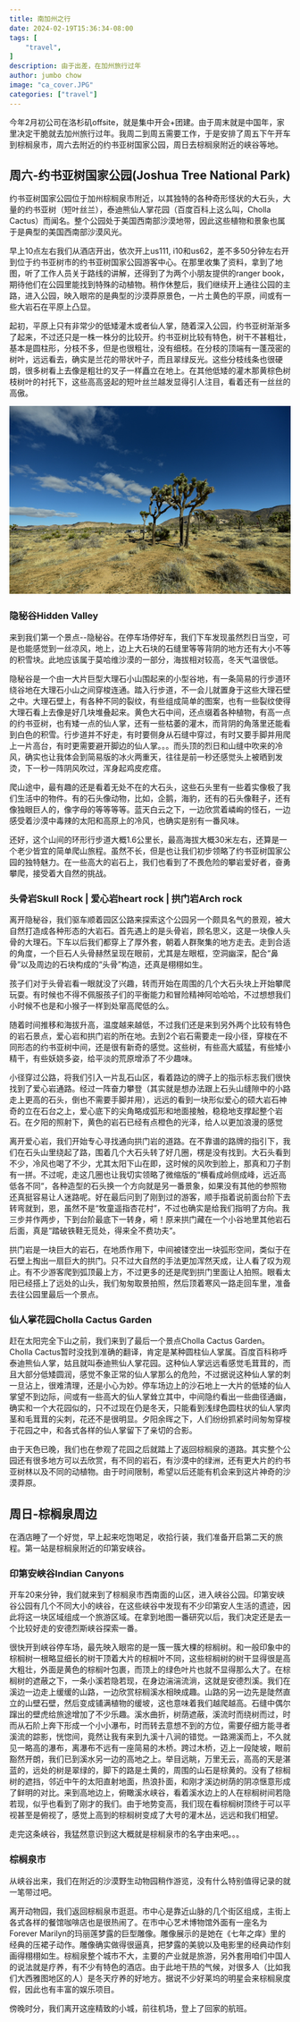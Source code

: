 ```yaml
---
title: 南加州之行
date: 2024-02-19T15:36:34-08:00
tags: [
    "travel",
]
description: 由于出差，在加州旅行过年
author: jumbo chow
image: "ca_cover.JPG"
categories: ["travel"]
---
```


今年2月初公司在洛杉矶offsite，就是集中开会+团建。由于周末就是中国年，家里决定干脆就去加州旅行过年。我周二到周五需要工作，于是安排了周五下午开车到棕榈泉市，周六去附近的约书亚树国家公园，周日去棕榈泉附近的峡谷等地。

## 周六-约书亚树国家公园(Joshua Tree National Park)
约书亚树国家公园位于加州棕榈泉市附近，以其独特的各种奇形怪状的大石头，大量的约书亚树（短叶丝兰），泰迪熊仙人掌花园（百度百科上这么叫，Cholla Cactus）而闻名。整个公园处于美国西南部沙漠地带，因此这些植物和景象也属于是典型的美国西南部沙漠风光。 

早上10点左右我们从酒店开出，依次开上us111, i10和us62，差不多50分钟左右开到位于约书亚树市的约书亚树国家公园游客中心。在那里收集了资料，拿到了地图，听了工作人员关于路线的讲解，还得到了为两个小朋友提供的ranger book，期待他们在公园里能找到特殊的动植物。稍作休整后，我们继续开上通往公园的主路，进入公园，映入眼帘的是典型的沙漠莽原景色，一片土黄色的平原，间或有一些大岩石在平原上凸显。

起初，平原上只有非常少的低矮灌木或者仙人掌，随着深入公园，约书亚树渐渐多了起来，不过还只是一株一株分的比较开。约书亚树比较有特色，树干不甚粗壮，基本是圆柱形，分枝不多，但是也很粗壮，没有细枝。在分枝的顶端有一蓬茂密的树叶，远远看去，确实是兰花的带状叶子，而且翠绿反光。这些分枝线条也很硬朗，很多树看上去像是粗壮的叉子一样矗立在地上。在其他低矮的灌木那黄棕色树枝树叶的衬托下，这些高高竖起的短叶丝兰越发显得引人注目，看着还有一丝丝的高傲。

![公园](general.JPG)

### 隐秘谷Hidden Valley
来到我们第一个景点--隐秘谷。在停车场停好车，我们下车发现虽然烈日当空，可是也能感觉到一丝凉风，地上，边上大石块的石缝里等等背阴的地方还有大小不等的积雪块。此地应该属于莫哈维沙漠的一部分，海拔相对较高，冬天气温很低。

隐秘谷是一个由一大片巨型大理石小山围起来的小型谷地，有一条简易的行步道环绕谷地在大理石小山之间穿梭连通。踏入行步道，不一会儿就置身于这些大理石壁之中。大理石壁上，有各种不同的裂纹，有些组成简单的图案，也有一些裂纹使得大理石看上去像是好几块堆叠起来。黄色大石中间，还点缀着各种植物，有高一点的约书亚树，也有矮一点的仙人掌，还有一些枯萎的灌木，而背阴的角落里还能看到白色的积雪。行步道并不好走，有时要侧身从石缝中穿过，有时又要手脚并用爬上一片高台，有时更需要避开脚边的仙人掌。。。而头顶的烈日和山缝中吹来的冷风，确实也让我体会到简易版的冰火两重天，往往是前一秒还感觉头上被晒到发烫，下一秒一阵阴风吹过，浑身起鸡皮疙瘩。

爬山途中，最有趣的还是看着无处不在的大石头，这些石头里有一些着实像极了我们生活中的物件。有的石头像动物，比如，企鹅，海豹，还有的石头像鞋子，还有像独眼巨人的，像字母的等等等等。蓝天白云之下，一边欣赏着嶙峋的怪石，一边感受着沙漠中毒辣的太阳和高原上的冷风，也确实是别有一番风味。

还好，这个山间的环形行步道大概1.6公里长，最高海拔大概30米左右，还算是一个老少皆宜的简单爬山旅程。虽然不长，但是也让我们初步领略了约书亚树国家公园的独特魅力。在一些高大的岩石上，我们也看到了不畏危险的攀岩爱好者，奋勇攀爬，接受着大自然的挑战。

### 头骨岩Skull Rock | 爱心岩heart rock | 拱门岩Arch rock
离开隐秘谷，我们驱车顺着园区公路来探索这个公园另一个颇具名气的景观，被大自然打造成各种形态的大岩石。首先遇上的是头骨岩，顾名思义，这是一块像人头骨的大理石。下车以后我们都穿上了厚外套，朝着人群聚集的地方走去。走到合适的角度，一个巨石人头骨赫然呈现在眼前，尤其是左眼框，空洞幽深，配合“鼻骨”以及周边的石块构成的“头骨”构造，还真是栩栩如生。

孩子们对于头骨岩看一眼就没了兴趣，转而开始在周围的几个大石头块上开始攀爬玩耍。有时候也不得不佩服孩子们的平衡能力和冒险精神阿哈哈哈，不过想想我们小时候不也是和小猴子一样到处窜高爬低的么。

随着时间推移和海拔升高，温度越来越低，不过我们还是来到另外两个比较有特色的岩石景点，爱心岩和拱门岩的所在地。去到2个岩石需要走一段小径，穿梭在不同形态的约书亚树中间，还是很有新奇的感觉。这些树，有些高大威猛，有些矮小精干，有些妖娆多姿，给平淡的荒原增添了不少趣味。

小径穿过公路，将我们引入一片乱石山区，看着路边的牌子上的指示标志我们很快找到了爱心岩通路。经过一阵奋力攀登（其实就是想办法跟上石头山缝隙中的小路走上更高的石头，倒也不需要手脚并用），远远的看到一块形似爱心的硕大岩石神奇的立在石台之上，爱心底下的尖角略成弧形和地面接触，稳稳地支撑起整个岩石。在夕阳的照射下，黄色的岩石已经有点橙色的光泽，给人以更加浪漫的感觉

离开爱心岩，我们开始专心寻找通向拱门岩的道路。在不靠谱的路牌的指引下，我们在石头山里绕起了路，围着几个大石头转了好几圈，楞是没有找到。大石头看到不少，冷风也喝了不少，尤其太阳下山在即，这时候的风吹到脸上，那真和刀子割有一拼。不过呢，走这几圈也让我切实领略了微缩版的“横看成岭侧成峰，远近高低各不同“，各种造型的石头换一个方向就是另一番景象，如果没有其他的参照物还真挺容易让人迷路呢。好在最后问到了刚到过的游客，顺手指着说前面台阶下去转弯就到，恩，虽然不是“牧童遥指杏花村”，不过也确实是给我们指明了方向。我三步并作两步，下到台阶最底下一转身，嗬！原来拱门藏在一个小谷地里其他岩石后面，真是“踏破铁鞋无觅处，得来全不费功夫“。

拱门岩是一块巨大的岩石，在地质作用下，中间被镂空出一块弧形空间，类似于在石壁上掏出一扇巨大的拱门。只不过大自然的手法更加浑然天成，让人看了叹为观止。有不少游客爬到弧顶最上方，不过更多的还是爬到拱门里面让人拍照。眼看太阳已经搭上了远处的山头，我们匆匆取景拍照，然后顶着寒风一路走回车里，准备去往公园里最后一个景点。

### 仙人掌花园Cholla Cactus Garden
赶在太阳完全下山之前，我们来到了最后一个景点Cholla Cactus Garden。Cholla Cactus暂时没找到准确的翻译，肯定是某种圆柱仙人掌属。百度百科称呼泰迪熊仙人掌，姑且就叫泰迪熊仙人掌花园。这种仙人掌远远看感觉毛茸茸的，而且大部分低矮圆润，感觉不象正常的仙人掌那么的危险，不过据说这种仙人掌的刺一旦沾上，很难清理，还是小心为妙。停车场边上的沙石地上一大片的低矮的仙人掌望不到边际，间或有一些高大的仙人掌耸立其中，中间隐约看出一些曲径通幽，确实和一个大花园似的，只不过现在仍是冬天，只能看到浅绿色圆柱状的仙人掌肉茎和毛茸茸的尖刺，花还不是很明显。夕阳余晖之下，人们纷纷抓紧时间匆匆穿梭于花园之中，和各式各样的仙人掌留下了亲切的合影。

由于天色已晚，我们也在参观了花园之后就踏上了返回棕榈泉的道路。其实整个公园还有很多地方可以去欣赏，有不同的岩石，有沙漠中的绿洲，还有更大片的约书亚树林以及不同的动植物。由于时间限制，希望以后还能有机会来到这片神奇的沙漠莽原。

## 周日-棕榈泉周边
在酒店睡了一个好觉，早上起来吃饱喝足，收拾行装，我们准备开启第二天的旅程。第一站是棕榈泉附近的印第安峡谷。

### 印第安峡谷Indian Canyons
开车20来分钟，我们就来到了棕榈泉市西南面的山区，进入峡谷公园。印第安峡谷公园有几个不同大小的峡谷，在这些峡谷中发现有不少印第安人生活的遗迹，因此将这一块区域组成一个旅游区域。在拿到地图一番研究以后，我们决定还是去一个比较好走的安德烈斯峡谷探索一番。

很快开到峡谷停车场，最先映入眼帘的是一簇一簇大棵的棕榈树。和一般印象中的棕榈树一根略显细长的树干顶着大片的棕榈叶不同，这些棕榈树的树干显得很是高大粗壮，外面是黄色的棕榈叶包裹，而顶上的绿色叶片也就不显得那么大了。在棕榈树的遮蔽之下，一条小溪若隐若现，在身边湍湍流淌，这就是安德烈溪。我们在溪边一边走上缓缓的山路，一边欣赏棕榈溪水相映成趣。山路的另一边先是陡然直立的山壁石壁，然后变成铺满植物的缓坡，这也意味着我们越爬越高。石缝中偶尔蹿出的壁虎给旅途增加了不少乐趣。溪水曲折，树荫遮蔽，溪流时而绕树而过，时而从石阶上奔下形成一个小小瀑布，时而转去意想不到的方位，需要仔细方能寻者溪流的踪影，恍惚间，竟然让我有来到九溪十八涧的错觉。一路溯溪而上，不久就见一略高的瀑布，离瀑布不远有一座简易的木桥。跨过木桥，迈上一段陡坡，眼前豁然开朗，我们已到溪水另一边的高地之上。举目远眺，万里无云，高高的天是湛蓝的，远处的树是翠绿的，脚下的路是土黄的，周围的山石是棕黄的。没有了棕榈树的遮挡，邻近中午的太阳直射地面，热浪扑面，和刚才溪边树荫的阴凉惬意形成了鲜明的对比。来到高地边上，俯瞰溪水峡谷，看着溪水边上的人在棕榈树间若隐若现，似乎也看到了刚才的我们。由于地势变高，我们现在看棕榈树顶终于可以平视甚至是俯视了，感觉上高到的棕榈树变成了大号的灌木丛，远远和我们相望。

走完这条峡谷，我猛然意识到这大概就是棕榈泉市的名字由来吧。。。

### 棕榈泉市
从峡谷出来，我们在附近的沙漠野生动物园稍作游览，没有什么特别值得记录的就一笔带过吧。

离开动物园，我们返回棕榈泉市逛逛。市中心是靠近山脉的几个街区组成，主街上各式各样的餐馆咖啡店也是很热闹了。在市中心艺术博物馆外面有一座名为Forever Marilyn的玛丽莲梦露的巨型雕像。雕像展示的是她在《七年之痒》里的经典的压裙子动作。雕像确实做得很逼真，把梦露的美貌以及电影里的经典动作刻画得栩栩如生。棕榈泉整个城市不大，主要的产业就是旅游，另外套用咱们中国人的说法就是疗养，有不少有特色的酒店。由于此地干热的气候，对很多人（比如我们大西雅图地区的人）是冬天疗养的好地方。据说不少好莱坞的明星会来棕榈泉度假，因此也有丰富的娱乐项目。

傍晚时分，我们离开这座精致的小城，前往机场，登上了回家的航班。


